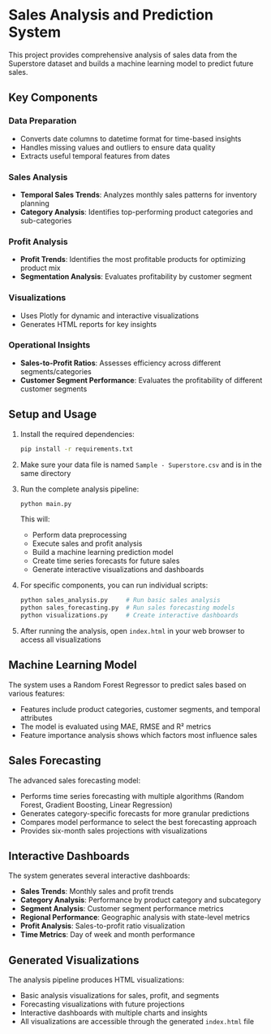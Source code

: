 # Sales Analysis and Prediction System

This project provides comprehensive analysis of sales data from the Superstore dataset and builds a machine learning model to predict future sales.

## Key Components

### Data Preparation
- Converts date columns to datetime format for time-based insights
- Handles missing values and outliers to ensure data quality
- Extracts useful temporal features from dates

### Sales Analysis
- **Temporal Sales Trends**: Analyzes monthly sales patterns for inventory planning
- **Category Analysis**: Identifies top-performing product categories and sub-categories

### Profit Analysis
- **Profit Trends**: Identifies the most profitable products for optimizing product mix
- **Segmentation Analysis**: Evaluates profitability by customer segment

### Visualizations
- Uses Plotly for dynamic and interactive visualizations
- Generates HTML reports for key insights

### Operational Insights
- **Sales-to-Profit Ratios**: Assesses efficiency across different segments/categories
- **Customer Segment Performance**: Evaluates the profitability of different customer segments

## Setup and Usage

1. Install the required dependencies:
   ```bash
   pip install -r requirements.txt
   ```

2. Make sure your data file is named `Sample - Superstore.csv` and is in the same directory

3. Run the complete analysis pipeline:
   ```bash
   python main.py
   ```

   This will:
   - Perform data preprocessing
   - Execute sales and profit analysis
   - Build a machine learning prediction model
   - Create time series forecasts for future sales
   - Generate interactive visualizations and dashboards

4. For specific components, you can run individual scripts:
   ```bash
   python sales_analysis.py     # Run basic sales analysis
   python sales_forecasting.py  # Run sales forecasting models
   python visualizations.py     # Create interactive dashboards
   ```

5. After running the analysis, open `index.html` in your web browser to access all visualizations

## Machine Learning Model

The system uses a Random Forest Regressor to predict sales based on various features:
- Features include product categories, customer segments, and temporal attributes
- The model is evaluated using MAE, RMSE and R² metrics
- Feature importance analysis shows which factors most influence sales

## Sales Forecasting

The advanced sales forecasting model:
- Performs time series forecasting with multiple algorithms (Random Forest, Gradient Boosting, Linear Regression)
- Generates category-specific forecasts for more granular predictions
- Compares model performance to select the best forecasting approach
- Provides six-month sales projections with visualizations

## Interactive Dashboards

The system generates several interactive dashboards:
- **Sales Trends**: Monthly sales and profit trends
- **Category Analysis**: Performance by product category and subcategory
- **Segment Analysis**: Customer segment performance metrics
- **Regional Performance**: Geographic analysis with state-level metrics
- **Profit Analysis**: Sales-to-profit ratio visualization
- **Time Metrics**: Day of week and month performance

## Generated Visualizations

The analysis pipeline produces HTML visualizations:
- Basic analysis visualizations for sales, profit, and segments
- Forecasting visualizations with future projections
- Interactive dashboards with multiple charts and insights
- All visualizations are accessible through the generated `index.html` file 